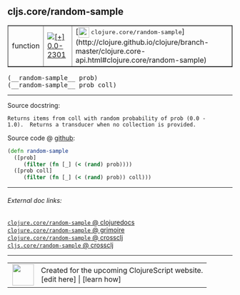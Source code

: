 ## cljs.core/random-sample



 <table border="1">
<tr>
<td>function</td>
<td><a href="https://github.com/cljsinfo/cljs-api-docs/tree/0.0-2301"><img valign="middle" alt="[+] 0.0-2301" title="Added in 0.0-2301" src="https://img.shields.io/badge/+-0.0--2301-lightgrey.svg"></a> </td>
<td>
[<img height="24px" valign="middle" src="http://i.imgur.com/1GjPKvB.png"> <samp>clojure.core/random-sample</samp>](http://clojure.github.io/clojure/branch-master/clojure.core-api.html#clojure.core/random-sample)
</td>
</tr>
</table>


 <samp>
(__random-sample__ prob)<br>
</samp>
 <samp>
(__random-sample__ prob coll)<br>
</samp>

---





Source docstring:

```
Returns items from coll with random probability of prob (0.0 -
1.0).  Returns a transducer when no collection is provided.
```


Source code @ [github](https://github.com/clojure/clojurescript/blob/r1.7.189/src/main/cljs/cljs/core.cljs#L9256-L9262):

```clj
(defn random-sample
  ([prob]
     (filter (fn [_] (< (rand) prob))))
  ([prob coll]
     (filter (fn [_] (< (rand) prob)) coll)))
```

<!--
Repo - tag - source tree - lines:

 <pre>
clojurescript @ r1.7.189
└── src
    └── main
        └── cljs
            └── cljs
                └── <ins>[core.cljs:9256-9262](https://github.com/clojure/clojurescript/blob/r1.7.189/src/main/cljs/cljs/core.cljs#L9256-L9262)</ins>
</pre>

-->

---



###### External doc links:

[`clojure.core/random-sample` @ clojuredocs](http://clojuredocs.org/clojure.core/random-sample)<br>
[`clojure.core/random-sample` @ grimoire](http://conj.io/store/v1/org.clojure/clojure/1.7.0-beta3/clj/clojure.core/random-sample/)<br>
[`clojure.core/random-sample` @ crossclj](http://crossclj.info/fun/clojure.core/random-sample.html)<br>
[`cljs.core/random-sample` @ crossclj](http://crossclj.info/fun/cljs.core.cljs/random-sample.html)<br>

---

 <table>
<tr><td>
<img valign="middle" align="right" width="48px" src="http://i.imgur.com/Hi20huC.png">
</td><td>
Created for the upcoming ClojureScript website.<br>
[edit here] | [learn how]
</td></tr></table>

[edit here]:https://github.com/cljsinfo/cljs-api-docs/blob/master/cljsdoc/cljs.core/random-sample.cljsdoc
[learn how]:https://github.com/cljsinfo/cljs-api-docs/wiki/cljsdoc-files

<!--

This information was too distracting to show to readers, but I'll leave it
commented here since it is helpful to:

- pretty-print the data used to generate this document
- and show how to retrieve that data



The API data for this symbol:

```clj
{:ns "cljs.core",
 :name "random-sample",
 :signature ["[prob]" "[prob coll]"],
 :history [["+" "0.0-2301"]],
 :type "function",
 :full-name-encode "cljs.core/random-sample",
 :source {:code "(defn random-sample\n  ([prob]\n     (filter (fn [_] (< (rand) prob))))\n  ([prob coll]\n     (filter (fn [_] (< (rand) prob)) coll)))",
          :title "Source code",
          :repo "clojurescript",
          :tag "r1.7.189",
          :filename "src/main/cljs/cljs/core.cljs",
          :lines [9256 9262]},
 :full-name "cljs.core/random-sample",
 :clj-symbol "clojure.core/random-sample",
 :docstring "Returns items from coll with random probability of prob (0.0 -\n1.0).  Returns a transducer when no collection is provided."}

```

Retrieve the API data for this symbol:

```clj
;; from Clojure REPL
(require '[clojure.edn :as edn])
(-> (slurp "https://raw.githubusercontent.com/cljsinfo/cljs-api-docs/catalog/cljs-api.edn")
    (edn/read-string)
    (get-in [:symbols "cljs.core/random-sample"]))
```

-->
